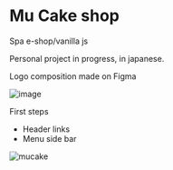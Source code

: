 # Mu Cake shop
Spa e-shop/vanilla js

Personal project in progress, in japanese.

Logo composition made on Figma

![image](https://user-images.githubusercontent.com/80492355/172031841-36251080-a79d-4f59-892e-3d3c26b6a299.png)

First steps
- Header links
- Menu side bar
 
![mucake](https://user-images.githubusercontent.com/80492355/172031863-b64e43fe-120e-4a1f-9766-ba56e1f00cd6.png)
